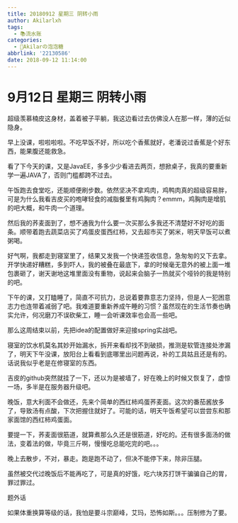 ```yaml
---
title: 20180912 星期三 阴转小雨
author: Akilarlxh
tags:
  - 📚流水账
categories:
  - 🍬Akilarの泡泡糖
abbrlink: '22130586'
date: 2018-09-12 11:14:00
---
```

# 9月12日 星期三 阴转小雨

超级羡慕楠皮这身材，盖着被子平躺，我这边看过去仿佛没人在那一样，薄的近似隐身。

早上没课，啦啦啦啦。不吃早饭不好，所以吃个香蕉就好，老潘说过香蕉是个好东西，能果腹还能救急。

看了下今天的课，又是JavaEE，多多少少看进去两页，想掀桌子，我真的要重新学一遍JAVA了，否则门槛都跨不过去。

午饭跑去食堂吃，还能顺便刷步数。依然坚决不拿鸡肉，鸡鸭肉真的超级容易胖，可是为什么我看吉皮买的咆哮轻食的减脂餐里有鸡胸肉？emmm，鸡胸肉是增肌的吧大概，和牛肉一个道理。

然后我的荞麦面到了，想不通我为什么要一次买那么多我还不清楚好不好吃的面条。顺带着跑去蔬菜店买了鸡蛋皮蛋西红柿，又去超市买了粥米，明天早饭可以煮粥喝。

好气啊，我都走到寝室里了，结果又发我一个快递签收信息，急匆匆的又下去拿。开学快递好糟糕，多到吓人，我的被叠在最底下，拿的时候毫无意外的被上面一堆包裹砸了，谢天谢地这堆里面没有重物，说起来会脑子一热就买个哑铃的我是特别的吧。

下午的课，又打瞌睡了，简直不可抗力，总说着要靠意志力坚持，但是人一犯困意志力也连带着减弱了吧。我难道要重新养成午睡的习惯？虽然现在的生活节奏也确实允许，何况磨刀不误砍柴工，睡一会听课效率也会高一些吧。

那么这周结束以前，先把idea的配置做好来迎接spring实战吧。

寝室的饮水机莫名其妙开始漏水，拆开来看却找不到破损，推测是软管连接处渗漏了，明天下午没课，放阳台上看看到底哪里出问题再说，补的工具姑且还是有的。话说我似乎老是在修寝室的东西。

吉皮的github突然就挂了一下，还以为是被墙了，好在晚上的时候又恢复了，虚惊一场，多半是在服务器升级吧。

晚饭，意大利面不会做还，先来个简单的西红柿鸡蛋荞麦面。这次的番茄酱放多了，导致汤有点酸，下次把握住就好了。可能的话，明天午饭希望可以尝尝东和那家面馆的西红柿鸡蛋面。

要提一下，荞麦面很筋道，就算煮那么久还是很筋道，好吃的。还有很多面汤的做法，变着法的做，毕竟三斤啊，慢慢吃总能吃完的吧。。。

晚上去散步，不对，暴走。跑是跑不动了，但决不能停下来，除非压腿。

虽然被交代过晚饭后不能再吃了，可是真的好饿，吃六块苏打饼干骗骗自己的胃，罪过罪过。

题外话

如果体重换算等级的话，我怕是要斗宗巅峰，艾玛，恐怖如斯。。。压制修为了要。

